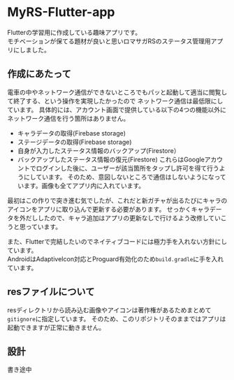 # MyRS-Flutter-app
Flutterの学習用に作成している趣味アプリです。  
モチベーションが保てる題材が良いと思いロマサガRSのステータス管理用アプリにしました。

## 作成にあたって
電車の中やネットワーク通信ができないところでもパッと起動して適当に閲覧して終了する、という操作を実現したかったので
ネットワーク通信は最低限にしています。
具体的には、アカウント画面で提供している以下の4つの機能以外にネットワーク通信を行う箇所はありません。
  - キャラデータの取得(Firebase storage)
  - ステージデータの取得(Firebase storage)
  - 自身が入力したステータス情報のバックアップ(Firestore）
  - バックアップしたステータス情報の復元(Firestore)
これらはGoogleアカウントでログインした後に、ユーザーが該当箇所をタップし許可を得て行うようにしています。
そのため、意図しないところで通信はしないようになっています。画像も全てアプリ内に入れています。

最初はこの作りで突き進む気でしたが、これだと新ガチャが出るたびにキャラのアイコンをアプリに取り込んで更新する必要があります。
せっかくキャラデータを外だししたので、キャラ追加はアプリの更新なしで行けるよう改修していこうと思っています。

また、Flutterで完結したいのでネイティブコードには極力手を入れない方針にしています。  
AndroidはAdaptiveIcon対応とProguard有効化のため`build.gradle`に手を入れています。  

## resファイルについて
resディレクトリから読み込む画像やアイコンは著作権があるためまとめて`gitignore`に指定しています。
そのため、このリポジトリそのままではアプリは起動できますが正常に動きません。

## 設計
書き途中
